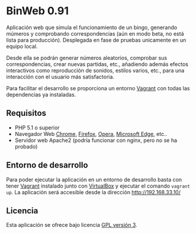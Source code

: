BinWeb 0.91
================================

Aplicación web que simula el funcionamiento de un bingo, generando múmeros y comprobando correspondencias
(aún en modo beta, no está lista para producción). Desplegada en fase de pruebas unicamente en 
un equipo local.

Desde ella se podrán generar números aleatorios, comprobar sus correspondencias, crear nuevas partidas, etc.,
añadiendo además efectos interactivos como reproducción de sonidos, estilos varios, etc., 
para una interacción con el usuario más satisfactoria.

Para facilitar el desarrollo se proporciona un entorno [Vagrant] con todas las dependencias ya instaladas.

## Requisitos
- PHP 5.1 o superior
- Navegador Web [Chrome], [Firefox], [Opera], [Microsoft Edge], etc..
- Servidor web Apache2 (podría funcionar con nginx, pero no se ha probado)

## Entorno de desarrollo
Para poder ejecutar la aplicación en un entorno de desarrollo basta con tener [Vagrant] instalado junto con [VirtualBox]
y ejecutar el comando `vagrant up`. La aplicación será accesible desde la dirección http://192.168.33.10/

## Licencia
Esta aplicación se ofrece bajo licencia [GPL versión 3].

[Vagrant]: https://www.vagrantup.com/
[VirtualBox]: https://www.virtualbox.org
[Chrome]: https://www.google.es/chrome/browser/desktop/index.html
[Firefox]: https://www.mozilla.org/es-ES/firefox/new/
[Opera]: http://www.opera.com/es
[Microsoft Edge]: https://www.microsoft.com/es-es/windows/microsoft-edge
[GPL versión 3]: https://www.gnu.org/licenses/gpl-3.0.en.html
